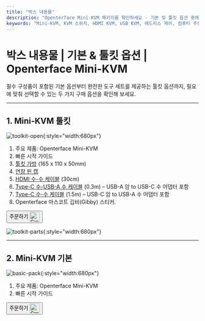 ```yaml
---
title: "박스 내용물"
description: "Openterface Mini-KVM 패키지를 확인하세요 - 기본 및 툴킷 옵션 중에서 선택할 수 있습니다. HDMI 및 USB-C 연결과 액세서리를 통한 원활한 장치 관리를 위한 완벽한 KVM 솔루션입니다."
keywords: "Mini-KVM, KVM 스위치, HDMI KVM, USB KVM, 헤드리스 제어, 컴퓨터 주변기기, KVM 툴킷, KVM 액세서리, 원격 근무 설정, 다중 장치 제어"
---
```


# **박스 내용물** | 기본 & 툴킷 옵션 | Openterface Mini-KVM

필수 구성품이 포함된 기본 옵션부터 완전한 도구 세트를 제공하는 툴킷 옵션까지, 필요에 맞춰 선택할 수 있는 두 가지 구매 옵션을 확인해 보세요.

---

## 1. Mini-KVM **툴킷**

![toolkit-open](https://assets.openterface.com/images/product/toolkit-open.webp){:style="width:680px"}

1. 주요 제품: Openterface Mini-KVM  
2. 빠른 시작 가이드  
3. [툴킷 가방](/product/accessories/#openterface-toolkit-bag) (165 x 110 x 50mm)  
4. [연장 핀 캡](../extension-pins)  
5. [HDMI 수-수 케이블](/product/accessories/#hdmi-male-to-male-cable) (30cm)  
6. [Type-C 수-USB-A 수 케이블](/product/accessories/#type-c-to-usb-a-cable-with-adapter) (0.3m) – USB-A 암 to USB-C 수 어댑터 포함  
7. [Type-C 수-수 케이블](/product/accessories/#upgraded-nylon-usb-c-cable-240w-fast-charging-10gbps-data-transfer) (1.5m) – USB-C 암 to USB-A 수 어댑터 포함  
8. Openterface 마스코트 깁비(Gibby) 스티커.  

<button class="md-button" onclick="window.location.href='https://www.crowdsupply.com/techxartisan/openterface-mini-kvm#products'">주문하기 <img src="https://assets.openterface.com/images/trademark/crowd-supply.svg" alt="Crowd Supply" style="vertical-align: middle; height: 26px;"></button>

![toolkit-parts](https://assets.openterface.com/images/product/toolkit-parts.webp){:style="width:680px"}

---

## 2. Mini-KVM **기본**

![basic-pack](https://assets.openterface.com/images/product/basic-with-maunal.webp){:style="width:680px"}

1. 주요 제품: Openterface Mini-KVM  
2. 빠른 시작 가이드  

<button class="md-button" onclick="window.location.href='https://www.crowdsupply.com/techxartisan/openterface-mini-kvm#products'">주문하기 <img src="https://assets.openterface.com/images/trademark/crowd-supply.svg" alt="Crowd Supply" style="vertical-align: middle; height: 26px;"></button>
